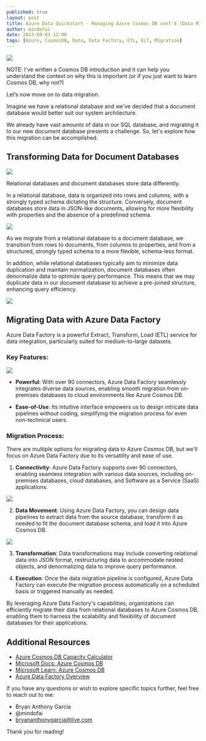 ```yaml
---
published: true
layout: post
title: Azure Data Quickstart - Managing Azure Cosmos DB cont'd (Data Migration with Azure Data Factory)
author: mindofai
date: 2023-09-03 12:00
tags: [Azure, CosmosDB, Data, Data Factory, ETL, ELT, Migration]
---
```


<img src="{{site.baseurl}}/DM-5.png"/>

NOTE: I've written a Cosmos DB introduction and it can help you understand the context on why this is important (or if you just want to learn Cosmos DB, why not?) 

Let’s now move on to data migration. 

Imagine we have a relational database and we've decided that a document database would better suit our system architecture.

We already have vast amounts of data in our SQL database, and migrating it to our new document database presents a challenge. So, let's explore how this migration can be accomplished.

## Transforming Data for Document Databases

<img src="{{site.baseurl}}/DM-1.png"/>

Relational databases and document databases store data differently.

In a relational database, data is organized into rows and columns, with a strongly typed schema dictating the structure. Conversely, document databases store data in JSON-like documents, allowing for more flexibility with properties and the absence of a predefined schema.

<img src="{{site.baseurl}}/DM-2.png"/>

As we migrate from a relational database to a document database, we transition from rows to documents, from columns to properties, and from a structured, strongly typed schema to a more flexible, schema-less format.

In addition, while relational databases typically aim to minimize data duplication and maintain normalization, document databases often denormalize data to optimize query performance. This means that we may duplicate data in our document database to achieve a pre-joined structure, enhancing query efficiency.

<img src="{{site.baseurl}}/DM-3.png"/>

## Migrating Data with Azure Data Factory

Azure Data Factory is a powerful Extract, Transform, Load (ETL) service for data integration, particularly suited for medium-to-large datasets.

### Key Features:

<img src="{{site.baseurl}}/DM-4.png"/>

- **Powerful**: With over 90 connectors, Azure Data Factory seamlessly integrates diverse data sources, enabling smooth migration from on-premises databases to cloud environments like Azure Cosmos DB.
  
- **Ease-of-Use**: Its intuitive interface empowers us to design intricate data pipelines without coding, simplifying the migration process for even non-technical users.


### Migration Process:

There are multiple options for migrating data to Azure Cosmos DB, but we'll focus on Azure Data Factory due to its versatility and ease of use.

1. **Connectivity**: Azure Data Factory supports over 90 connectors, enabling seamless integration with various data sources, including on-premises databases, cloud databases, and Software as a Service (SaaS) applications.
   
<img src="{{site.baseurl}}/DM-6.png"/>

2. **Data Movement**: Using Azure Data Factory, you can design data pipelines to extract data from the source database, transform it as needed to fit the document database schema, and load it into Azure Cosmos DB.

<img src="{{site.baseurl}}/DM-7.png"/>

3. **Transformation**: Data transformations may include converting relational data into JSON format, restructuring data to accommodate nested objects, and denormalizing data to improve query performance.

4. **Execution**: Once the data migration pipeline is configured, Azure Data Factory can execute the migration process automatically on a scheduled basis or triggered manually as needed.

By leveraging Azure Data Factory's capabilities, organizations can efficiently migrate their data from relational databases to Azure Cosmos DB, enabling them to harness the scalability and flexibility of document databases for their applications.
## Additional Resources

- [Azure Cosmos DB Capacity Calculator](https://cosmos.azure.com/capacitycalculator/)
- [Microsoft Docs: Azure Cosmos DB](https://docs.microsoft.com/en-us/azure/cosmos-db/)
- [Microsoft Learn: Azure Cosmos DB](https://learn.microsoft.com/en-us/azure/cosmos-db/)
- [Azure Data Factory Overview](https://azure.microsoft.com/en-au/products/data-factory)


If you have any questions or wish to explore specific topics further, feel free to reach out to me:

- Bryan Anthony Garcia
- @mindofai
- bryananthonygarcia@live.com

Thank you for reading!
